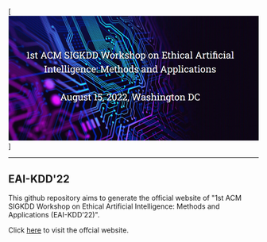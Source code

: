 [![Screenshot of the Website](screenshot.png)]

---

## EAI-KDD'22

This github repository aims to generate the official website of "1st ACM SIGKDD Workshop on Ethical Artificial Intelligence: Methods and Applications (EAI-KDD’22)".

Click [here](https://charliezhaoyinpeng.github.io/EAI-KDD22/) to visit the offcial website.

